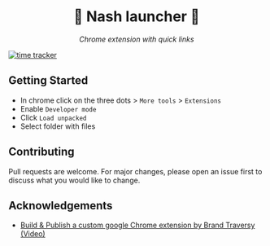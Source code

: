 <div align="center">
    <h1> 🔗 Nash launcher 🔗 </h1>
    <p>
      <i>Chrome extension with quick links</i>
    </p>
</div>

[![time tracker](https://wakatime.com/badge/github/NyashaNziramasanga/nash-launcher.svg)](https://wakatime.com/badge/github/NyashaNziramasanga/nash-launcher)

## Getting Started

- In chrome click on the three dots > `More tools` > `Extensions`
- Enable `Developer mode`
- Click `Load unpacked`
- Select folder with files

## Contributing

Pull requests are welcome. For major changes, please open an issue first to discuss what you would like to change.

## Acknowledgements

- [Build & Publish a custom google Chrome extension by Brand Traversy (Video)](https://www.youtube.com/watch?v=wHZCYi1K664&list=PLfXZPM4VUDZPFRWkm5RJs93F9I26ixGNN&index=2&t=0s)
